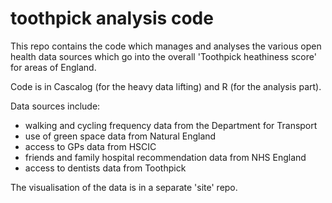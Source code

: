 toothpick analysis code
=========

This repo contains the code which manages and analyses the various open health data sources which go into the overall 'Toothpick heathiness score' for areas of England. 

Code is in Cascalog (for the heavy data lifting) and R (for the analysis part). 

Data sources include:
- walking and cycling frequency data from the Department for Transport
- use of green space data from Natural England
- access to GPs data from HSCIC
- friends and family hospital recommendation data from NHS England
- access to dentists data from Toothpick

The visualisation of the data is in a separate 'site' repo. 
